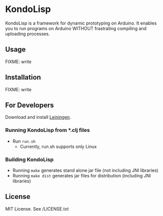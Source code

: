 # KondoLisp

KondoLisp is a framework for dynamic prototyping on Arduino. It
enables you to run programs on Arduino WITHOUT frastrating compiling
and uploading processes.

## Usage

FIXME: write

## Installation

FIXME: write

## For Developers

Download and install [Leiningen](https://github.com/technomancy/leiningen).

### Running KondoLisp from *.clj files

  * Run `run.sh`
    * Currently, run.sh supports only Linux

### Building KondoLisp

  * Running `make` generates stand alone jar file (not including JNI libraries)
  * Running `make dist` generates jar files for distribution (including JNI libraries)

## License

MIT License. See /LICENSE.txt
